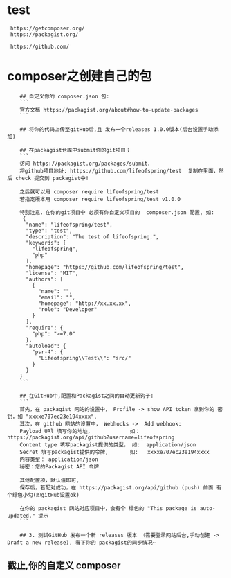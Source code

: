 # test
```
 https://getcomposer.org/
 https://packagist.org/
 
 https://github.com/
```

# composer之创建自己的包
```
    ## 自定义你的 composer.json 包:
    ```
    官方文档 https://packagist.org/about#how-to-update-packages
    ```
    
    ## 将你的代码上传至gitHub后,且 发布一个releases 1.0.0版本(后台设置手动添加)
    
    ## 在packagist仓库中submit你的git项目；
    ```
    访问 https://packagist.org/packages/submit，
    将github项目地址: https://github.com/lifeofspring/test  复制在里面，然后 check 提交到 packagist中!
    
    之后就可以用 composer require lifeofspring/test
    若指定版本用 composer require lifeofspring/test v1.0.0
    
    特别注意，在你的git项目中 必须有你自定义项目的  composer.json 配置, 如:
     {
      "name": "lifeofspring/test",
      "type": "test",
      "description": "The test of lifeofspring.",
      "keywords": [
        "lifeofspring",
        "php"
      ],
      "homepage": "https://github.com/lifeofspring/test",
      "license": "MIT",
      "authors": [
        {
          "name": "",
          "email": "",
          "homepage": "http://xx.xx.xx",
          "role": "Developer"
        }
      ],
      "require": {
        "php": ">=7.0"
      },
      "autoload": {
        "psr-4": {
          "Lifeofspring\\Test\\": "src/"
        }
      }
    }
    ```
    
    ## 在GitHub中,配置和Packagist之间的自动更新钩子:
    ```
    首先，在 packagist 网站的设置中， Profile -> show API token 拿到你的 密钥，如 "xxxxe707ec23e194xxxx",
    其次，在 github 网站的设置中， Webhooks ->  Add webhook:
    Payload URl 填写你的地址，            如：  https://packagist.org/api/github?username=lifeofspring
    Content type 填写packagist提供的类型， 如:  application/json
    Secret 填写packagist提供的令牌,       如:   xxxxe707ec23e194xxxx
    内容类型： application/json
    秘密：您的Packagist API 令牌
    
    其他配置项，默认值即可,
    保存后，若配对成功，在 https://packagist.org/api/github (push) 前面 有个绿色小勾(即gitHub设置ok)
    
    在你的 packagist 网站对应项目中，会有个 绿色的 "This package is auto-updated." 提示
    ```
    
    ## 3. 测试GitHub 发布一个新 releases 版本 （需要登录网站后台,手动创建 -> Draft a new release), 看下你的 packagist的同步情况~
```

## 截止,你的自定义 composer